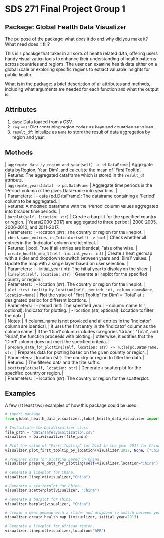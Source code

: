 # SDS 271 Final Project Group 1

## Package: Global Health Data Visualizer

The purpose of the package: what does it do and why did you make it? What need does it fill?

This is a pacakge that takes in all sorts of health related data, offering users handy visualization tools to enhance their understanding of health patterns across countries and regions. The user can examine health data either on a global scale or exploring specific regions to extract valuable insights for public health. 


What is in the package: a brief description of all attributes and methods, including what arguments are needed for each function and what the output is.

## Attributes
1. `data`: Data loaded from a CSV.
2. `regions`: Dict containing region codes as keys and countries as values.
3. `result_df`: Initialize as `None` to store the result of data aggregation by region and year.

## Methods
 |  `aggregate_data_by_region_and_year(self) -> pd.DataFrame`
 |      Aggregate data by Region, Year, Dim1, and calculate the mean of 'First Tooltip'.
 |      
 |      Returns: The aggregated dataframe which is stored in the `result_df` attribute.
 |  
 |  `aggregate_years(data) -> pd.DataFrame`
 |      Aggregate time periods in the 'Period' column of the given DataFrame into year bins.
 |      
 |      Parameters:
 |      - data (pd.DataFrame): The dataframe containing a 'Period' column to be aggregated.
 |      
 |      Returns: A modified dataframe with the 'Period' column values aggregated into broader time periods.
 |  
 |  `barplot(self, location: str)`
 |      Create a barplot for the specified country or region. 
 |      Years(2000-2017) are aggregated to three period:
 |      2000-2005, 2006-2010, and 2011-2017. 
 |      
 |      Parameters:
 |      - location (str): The country or region for the lineplot.
 |  
 |  `check_same_entries_in_Indicator(self) -> bool`
 |      Check whether all entries in the 'Indicator' column are identical.
 |      
 |      Returns:
 |      bool: True if all entries are identical, False otherwise.
 |  
 |  `create_health_map_1(self, initial_year: int)`
 |      Create a heat geomap with a slider and dropdown to switch between years and 'Dim1' values.
 |      Update the map with a single layer based on user selection.
 |      
 |      Parameters:
 |      - initial_year (int): The initial year to display on the slider.
 |  
 |  `lineplot(self, location: str)`
 |      Generate a lineplot for the specified country or region.
 |      
 |      Parameters:
 |      - location (str): The country or region for the lineplot.
 |  
 |  `plot_first_tooltip_by_location(self, period: int, column_name=None, location=None)`
 |      Plot the value of "First Tooltip" for Dim1 = 'Total' at a designated period for different locations.
 |      
 |      Parameters:
 |      - period (int): The specified year.
 |      - column_name (str, optional): Indicator for plotting.
 |      - location (str, optional): Location to filter the data.
 |      
 |      Notes:
 |      If column_name is not provided and all entries in the 'Indicator' column are identical,
 |      it uses the first entry in the 'Indicator' column as the column name.
 |      If the 'Dim1' column includes categories 'Urban', 'Total', and 'Rural', the function proceeds with plotting;
 |      otherwise, it notifies that the 'Dim1' column does not meet the specified criteria.
 |  
 |  `prepare_data_for_plotting(self, location: str) -> Tuple[pd.DataFrame, str]`
 |      Prepares data for plotting based on the given country or region.
 |      
 |      Parameters:
 |      location (str): The country or region to filter the data.
 |      
 |      Returns:
 |      The filtered data and the title suffix.
 |  
 |  `scatterplot(self, location: str)`
 |      Generate a scatterplot for the specified country or region.
 |      
 |      Parameters:
 |      - location (str): The country or region for the scatterplot.

## Examples
A few (at least two) examples of how this package could be used.

```python
# import package
from global_health_data_visualizer.global_health_data_visualizer import DataVisualizer

# Instantiate the DataVisualizer class
file_path = 'data/safelySanitization.csv'
visualizer = DataVisualizer(file_path)

# Plot the value of "First Tooltip" for Dim1 in the year 2017 for China, Austria, and Djibouti.
visualizer.plot_first_tooltip_by_location(visualizer,2017, None, ["China","Austria","Djibouti"])

# Prepares data for plotting based on China.
visualizer.prepare_data_for_plotting(self=visualizer,location="China")

# Generate a lineplot for China.
visualizer.lineplot(visualizer,"China")

# Generate a scatterplot for China.
visualizer.scatterplot(visualizer, "China")

# Generate a barplot for China.
visualizer.barplot(visualizer, "China")

# Create a heat geomap with a slider and dropdown to switch between years and 'Dim1' values. The default displayed year is 2013.
visualizer.create_health_map_1(visualizer, initial_year=2013)

# Generate a lineplot for African region.
visualizer.lineplot(visualizer,location="AFR")
```
